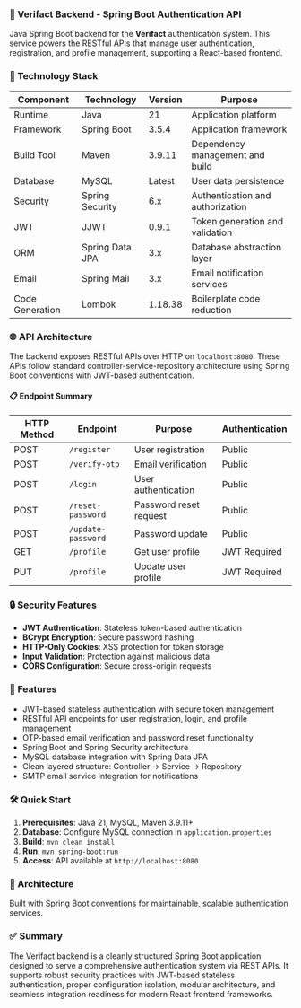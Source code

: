 ### 🔧 Verifact Backend - Spring Boot Authentication API

Java Spring Boot backend for the **Verifact** authentication system. This service powers the RESTful APIs that manage user authentication, registration, and profile management, supporting a React-based frontend.

### 🚀 Technology Stack

| Component | Technology | Version | Purpose |
|-----------|------------|---------|---------|
| Runtime | Java | 21 | Application platform |
| Framework | Spring Boot | 3.5.4 | Application framework |
| Build Tool | Maven | 3.9.11 | Dependency management and build |
| Database | MySQL | Latest | User data persistence |
| Security | Spring Security | 6.x | Authentication and authorization |
| JWT | JJWT | 0.9.1 | Token generation and validation |
| ORM | Spring Data JPA | 3.x | Database abstraction layer |
| Email | Spring Mail | 3.x | Email notification services |
| Code Generation | Lombok | 1.18.38 | Boilerplate code reduction |

### 🌐 API Architecture

The backend exposes RESTful APIs over HTTP on `localhost:8080`. These APIs follow standard controller-service-repository architecture using Spring Boot conventions with JWT-based authentication.

#### 📋 Endpoint Summary

| HTTP Method | Endpoint | Purpose | Authentication |
|-------------|----------|---------|---------------|
| POST | `/register` | User registration | Public |
| POST | `/verify-otp` | Email verification | Public |
| POST | `/login` | User authentication | Public |
| POST | `/reset-password` | Password reset request | Public |
| POST | `/update-password` | Password update | Public |
| GET | `/profile` | Get user profile | JWT Required |
| PUT | `/profile` | Update user profile | JWT Required |

### 🔒 Security Features

* **JWT Authentication**: Stateless token-based authentication
* **BCrypt Encryption**: Secure password hashing  
* **HTTP-Only Cookies**: XSS protection for token storage
* **Input Validation**: Protection against malicious data
* **CORS Configuration**: Secure cross-origin requests

### 🚀 Features

* JWT-based stateless authentication with secure token management
* RESTful API endpoints for user registration, login, and profile management
* OTP-based email verification and password reset functionality
* Spring Boot and Spring Security architecture
* MySQL database integration with Spring Data JPA
* Clean layered structure: Controller → Service → Repository
* SMTP email service integration for notifications

### 🛠️ Quick Start

1. **Prerequisites**: Java 21, MySQL, Maven 3.9.11+
2. **Database**: Configure MySQL connection in `application.properties`
3. **Build**: `mvn clean install`
4. **Run**: `mvn spring-boot:run`
5. **Access**: API available at `http://localhost:8080`

### 📁 Architecture

Built with Spring Boot conventions for maintainable, scalable authentication services.

### ✅ Summary

The Verifact backend is a cleanly structured Spring Boot application designed to serve a comprehensive authentication system via REST APIs. It supports robust security practices with JWT-based stateless authentication, proper configuration isolation, modular architecture, and seamless integration readiness for modern React frontend frameworks.

